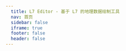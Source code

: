 ```yaml
---
  title: L7 Editor - 基于 L7 的地理数据绘制工具
  nav: 首页
  sidebar: false
  iframe: true
  footer: false
  header: false
---
```


<code src="./components/index.tsx"></code>
